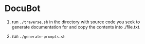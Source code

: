# DocuBot

1. run `./traverse.sh` in the directory with source code you seek to generate documentation for and copy the contents into ./file.txt.

2. run `./generate-prompts.sh`